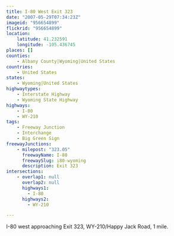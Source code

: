 ```yaml
---
title: I-80 West Exit 323
date: "2007-05-29T07:34:23Z"
imageid: "956654899"
flickrid: "956654899"
location:
    latitude: 41.232591
    longitude: -105.436745
places: []
counties:
    - Albany County|Wyoming|United States
countries:
    - United States
states:
    - Wyoming|United States
highwaytypes:
    - Interstate Highway
    - Wyoming State Highway
highways:
    - I-80
    - WY-210
tags:
    - Freeway Junction
    - Interchange
    - Big Green Sign
freewayJunctions:
    - milepost: "323.05"
      freewayName: I-80
      freewaySlug: i80-wyoming
      description: Exit 323
intersections:
    - overlap1: null
      overlap2: null
      highways1:
        - I-80
      highways2:
        - WY-210

---
```

I-80 west approaching Exit 323, WY-210/Happy Jack Road, 1 mile.